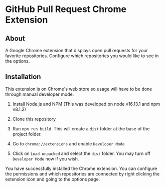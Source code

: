 # GitHub Pull Request Chrome Extension

## About

A Google Chrome extension that displays open pull requests for your favorite repositories. Configure which repositories you would like to see in the options.

## Installation

This extension is on Chrome's web store so usage will have to be done through manual developer mode.

1. Install Node.js and NPM (This was developed on node v16.13.1 and npm v8.1.2)

2. Clone this repository

3. Run `npm run build`. This will create a `dist` folder at the base of the project folder.

4. Go to `chrome://extensions` and enable `Developer Mode`

5. Click on `Load unpacked` and select the `dist` folder. You may turn off `Developer Mode` now if you wish.

You have successfully installed the Chrome extension. You can configure the permissions and which repositories are connected by right clicking the extension icon and going to the options page.
